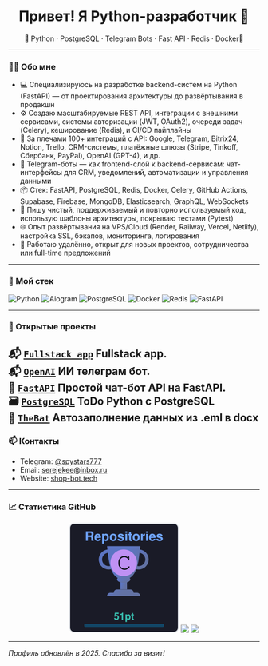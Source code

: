 <h1 align="center">Привет! Я Python-разработчик 👋</h1>

<p align="center">
🔹 Python · PostgreSQL · Telegram Bots · Fast API · Redis · Docker🔹 
</p>

---

### 🧑‍💻 Обо мне
- 💻 Специализируюсь на разработке backend-систем на Python (FastAPI) — от проектирования архитектуры до развёртывания в продакшн
- ⚙️ Создаю масштабируемые REST API, интеграции с внешними сервисами, системы авторизации (JWT, OAuth2), очереди задач (Celery), кеширование (Redis), и CI/CD пайплайны
- 🔌 За плечами 100+ интеграций с API: Google, Telegram, Bitrix24, Notion, Trello, CRM-системы, платёжные шлюзы (Stripe, Tinkoff, Сбербанк, PayPal), OpenAI (GPT-4), и др.
- 🤖 Telegram-боты — как frontend-слой к backend-сервисам: чат-интерфейсы для CRM, уведомлений, автоматизации и управления данными
- 📦 Стек: FastAPI, PostgreSQL, Redis, Docker, Celery, GitHub Actions, Supabase, Firebase, MongoDB, Elasticsearch, GraphQL, WebSockets
- 🧠 Пишу чистый, поддерживаемый и повторно используемый код, использую шаблоны архитектуры, покрываю тестами (Pytest)
- 🌐 Опыт развёртывания на VPS/Cloud (Render, Railway, Vercel, Netlify), настройка SSL, бэкапов, мониторинга, логирования
- 📍 Работаю удалённо, открыт для новых проектов, сотрудничества или full-time предложений

---

### 🧰 Мой стек

![Python](https://img.shields.io/badge/Python-3776AB?style=for-the-badge&logo=python&logoColor=white)
![Aiogram](https://img.shields.io/badge/Aiogram-2C2F33?style=for-the-badge&logo=telegram&logoColor=white)
![PostgreSQL](https://img.shields.io/badge/PostgreSQL-4169E1?style=for-the-badge&logo=postgresql&logoColor=white)
![Docker](https://img.shields.io/badge/Docker-2496ED?style=for-the-badge&logo=docker&logoColor=white)
![Redis](https://img.shields.io/badge/Redis-DC382D?style=for-the-badge&logo=redis&logoColor=white)
![FastAPI](https://img.shields.io/badge/FastAPI-009688?style=for-the-badge&logo=fastapi&logoColor=white)

---

### 🚀 Открытые проекты
📬 [`Fullstack_app`](https://github.com/serejekee/drivers_licence_free)
Fullstack app.  
📬 [`OpenAI`](https://github.com/serejekee/echogram)
ИИ телеграм бот.  
🤖 [`FastAPI`](https://github.com/serejekee/eco_bot) 
 Простой чат-бот API на FastAPI.  
🗃️ [`PostgreSQL`](https://github.com/serejekee/crud_app)
ToDo Python с PostgreSQL  
📧 [`TheBat`](https://github.com/serejekee/thebat_parser)
Автозаполнение данных из .eml в docx
---

### 📫 Контакты

- Telegram: [@spystars777](https://t.me/spystars777)  
- Email: serejekee@inbox.ru  
- Website: [shop-bot.tech](https://www.shop-bot.tech/)

---

### 📈 Статистика GitHub

<p align="center">
  <img src="rep.svg" />
  <img src="https://github-readme-stats.vercel.app/api?username=serejekee&show_icons=true&theme=tokyonight" width="350" />
  <img src="https://github-readme-stats.vercel.app/api/top-langs/?username=serejekee&theme=tokyonight" width="300" />
</p>

---

_Профиль обновлён в 2025. Спасибо за визит!_

